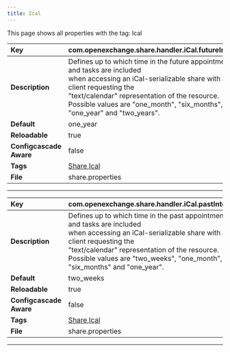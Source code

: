 ```yaml
---
title: Ical
---
```


This page shows all properties with the tag: Ical

| __Key__ | com.openexchange.share.handler.iCal.futureInterval |
|:----------------|:--------|
| __Description__ | Defines up to which time in the future appointments and tasks are included <br>when accessing an iCal-serializable share with a client requesting the <br>"text/calendar" representation of the resource.<br>Possible values are "one_month", "six_months", "one_year" and "two_years".<br> |
| __Default__ | one_year |
| __Reloadable__ | true |
| __Configcascade Aware__ | false |
| __Tags__ | <a href="https://documentation.open-xchange.com/latest/middleware/configuration/tags/Share.html">Share</a>,<a href="https://documentation.open-xchange.com/latest/middleware/configuration/tags/Ical.html">Ical</a> |
| __File__ | share.properties |

---
| __Key__ | com.openexchange.share.handler.iCal.pastInterval |
|:----------------|:--------|
| __Description__ | Defines up to which time in the past appointments and tasks are included <br>when accessing an iCal-serializable share with a client requesting the <br>"text/calendar" representation of the resource.<br>Possible values are "two_weeks", "one_month", "six_months" and "one_year".<br> |
| __Default__ | two_weeks |
| __Reloadable__ | true |
| __Configcascade Aware__ | false |
| __Tags__ | <a href="https://documentation.open-xchange.com/latest/middleware/configuration/tags/Share.html">Share</a>,<a href="https://documentation.open-xchange.com/latest/middleware/configuration/tags/Ical.html">Ical</a> |
| __File__ | share.properties |

---
